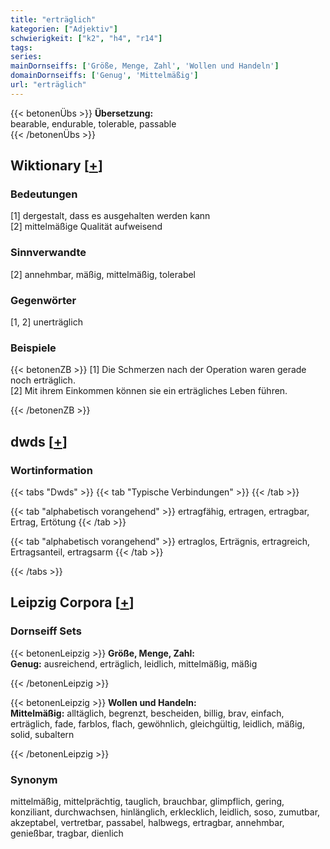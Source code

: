 ```yaml
---
title: "erträglich"
kategorien: ["Adjektiv"]
schwierigkeit: ["k2", "h4", "r14"]
tags:
series:
mainDornseiffs: ['Größe, Menge, Zahl', 'Wollen und Handeln']
domainDornseiffs: ['Genug', 'Mittelmäßig']
url: "erträglich"
---
```


{{< betonenÜbs >}}
**Übersetzung:**  
bearable, endurable, tolerable, passable  
{{< /betonenÜbs >}}

## Wiktionary [[+](https://de.wiktionary.org/wiki/erträglich)]

### Bedeutungen
[1] dergestalt, dass es ausgehalten werden kann  
[2] mittelmäßige Qualität aufweisend  

### Sinnverwandte
[2] annehmbar, mäßig, mittelmäßig, tolerabel  

### Gegenwörter
[1, 2] unerträglich  

### Beispiele
{{< betonenZB >}}
[1] Die Schmerzen nach der Operation waren gerade noch erträglich.  
[2] Mit ihrem Einkommen können sie ein erträgliches Leben führen.  

{{< /betonenZB >}}


## dwds [[+](https://www.dwds.de/wb/erträglich)]

### Wortinformation
{{< tabs "Dwds" >}}
{{< tab "Typische Verbindungen" >}}
{{< /tab >}}

{{< tab "alphabetisch vorangehend" >}}
ertragfähig, ertragen, ertragbar, Ertrag, Ertötung
{{< /tab >}}

{{< tab "alphabetisch vorangehend" >}}
ertraglos, Erträgnis, ertragreich, Ertragsanteil, ertragsarm
{{< /tab >}}

{{< /tabs >}}

## Leipzig Corpora [[+](https://corpora.uni-leipzig.de/en/res?word=erträglich&corpusId=deu_newscrawl-public_2018)]

### Dornseiff Sets
{{< betonenLeipzig >}}
**Größe, Menge, Zahl:**  
**Genug:** ausreichend, erträglich, leidlich, mittelmäßig, mäßig  

{{< /betonenLeipzig >}}


{{< betonenLeipzig >}}
**Wollen und Handeln:**  
**Mittelmäßig:** alltäglich, begrenzt, bescheiden, billig, brav, einfach, erträglich, fade, farblos, flach, gewöhnlich, gleichgültig, leidlich, mäßig, solid, subaltern  

{{< /betonenLeipzig >}}

### Synonym
mittelmäßig, mittelprächtig, tauglich, brauchbar, glimpflich, gering, konziliant, durchwachsen, hinlänglich, erklecklich, leidlich, soso, zumutbar, akzeptabel, vertretbar, passabel, halbwegs, ertragbar, annehmbar, genießbar, tragbar, dienlich

